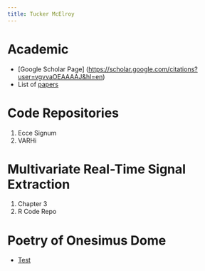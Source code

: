 ```yaml
---
title: Tucker McElroy
---
```


# Academic
- [Google Scholar Page] (https://scholar.google.com/citations?user=vgvvaOEAAAAJ&hl=en)
- List of [papers](papers.md)

# Code  Repositories
1. Ecce Signum
2. VARHi

# Multivariate Real-Time Signal Extraction
1. Chapter 3
2. R Code Repo

# Poetry of Onesimus Dome
- [Test](http://onesimusdome.com)

